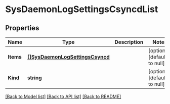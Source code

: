 # SysDaemonLogSettingsCsyncdList

## Properties
Name | Type | Description | Notes
------------ | ------------- | ------------- | -------------
**Items** | [**[]SysDaemonLogSettingsCsyncd**](sys_daemonLogSettings_csyncd.md) |  | [optional] [default to null]
**Kind** | **string** |  | [optional] [default to null]

[[Back to Model list]](../README.md#documentation-for-models) [[Back to API list]](../README.md#documentation-for-api-endpoints) [[Back to README]](../README.md)


